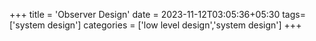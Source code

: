 +++
title = 'Observer Design'
date = 2023-11-12T03:05:36+05:30
tags=['system design']
categories = ['low level design','system design']
+++
